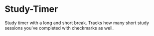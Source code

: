 # Study-Timer
Study timer with a long and short break. Tracks how many short study sessions you've completed with checkmarks as well.
